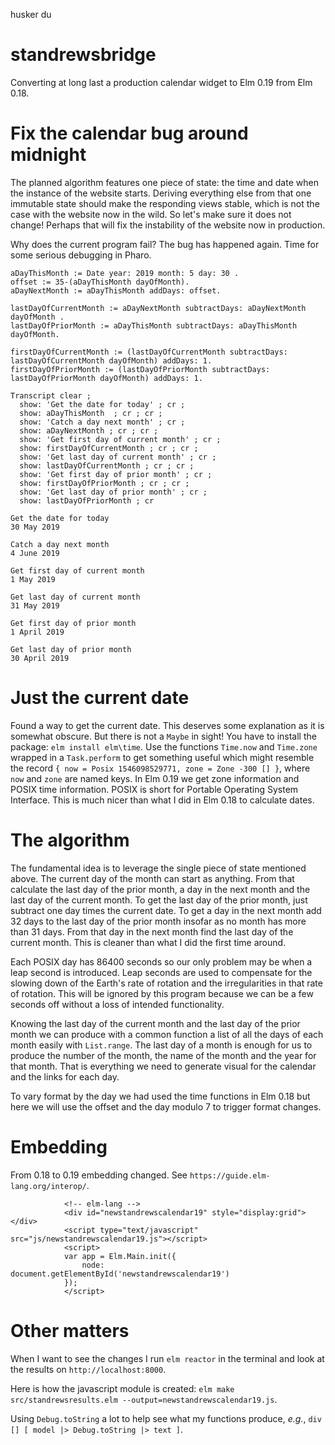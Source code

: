 husker du

# standrewsbridge

Converting at long last a production calendar widget to Elm 0.19 from Elm 0.18.

# Fix the calendar bug around midnight

The planned algorithm features one piece of state: the time and date when the instance of the website starts. Deriving everything else from that one immutable state should make the responding views stable, which is not the case with the website now in the wild. So let's make sure it does not change! Perhaps that will fix the instability of the website now in production.

Why does the current program fail? The bug has happened again. Time for some serious debugging in Pharo.

```
aDayThisMonth := Date year: 2019 month: 5 day: 30 .
offset := 35-(aDayThisMonth dayOfMonth).
aDayNextMonth := aDayThisMonth addDays: offset.

lastDayOfCurrentMonth := aDayNextMonth subtractDays: aDayNextMonth dayOfMonth .
lastDayOfPriorMonth := aDayThisMonth subtractDays: aDayThisMonth dayOfMonth.

firstDayOfCurrentMonth := (lastDayOfCurrentMonth subtractDays: lastDayOfCurrentMonth dayOfMonth) addDays: 1.
firstDayOfPriorMonth := (lastDayOfPriorMonth subtractDays: lastDayOfPriorMonth dayOfMonth) addDays: 1.

Transcript clear ;
  show: 'Get the date for today' ; cr ;
  show: aDayThisMonth  ; cr ; cr ;
  show: 'Catch a day next month' ; cr ;
  show: aDayNextMonth ; cr ; cr ;
  show: 'Get first day of current month' ; cr ;
  show: firstDayOfCurrentMonth ; cr ; cr ;
  show: 'Get last day of current month' ; cr ;
  show: lastDayOfCurrentMonth ; cr ; cr ;
  show: 'Get first day of prior month' ; cr ;
  show: firstDayOfPriorMonth ; cr ; cr ;
  show: 'Get last day of prior month' ; cr ;
  show: lastDayOfPriorMonth ; cr

```

```
Get the date for today
30 May 2019

Catch a day next month
4 June 2019

Get first day of current month
1 May 2019

Get last day of current month
31 May 2019

Get first day of prior month
1 April 2019

Get last day of prior month
30 April 2019
```

# Just the current date

Found a way to get the current date. This deserves some explanation as it is somewhat obscure. But there is not a `Maybe` in sight! You have to install the package: `elm install elm\time`. Use the functions `Time.now` and `Time.zone` wrapped in a `Task.perform` to get something useful which might resemble the record `{ now = Posix 1546098529771, zone = Zone -300 [] }`, where `now` and `zone` are named keys. In Elm 0.19 we get zone information and POSIX time information. POSIX is short for Portable Operating System Interface. This is much nicer than what I did in Elm 0.18 to calculate dates.

# The algorithm

The fundamental idea is to leverage the single piece of state mentioned above. The current day of the month can start as anything. From that calculate the last day of the prior month, a day in the next month and the last day of the current month. To get the last day of the prior month, just subtract one day times the current date. To get a day in the next month add 32 days to the last day of the prior month insofar as no month has more than 31 days. From that day in the next month find the last day of the current month. This is cleaner than what I did the first time around.

Each POSIX day has 86400 seconds so our only problem may be when a leap second is introduced. Leap seconds are used to compensate for the slowing down of the Earth's rate of rotation and the irregularities in that rate of rotation. This will be ignored by this program because we can be a few seconds off without a loss of intended functionality.

Knowing the last day of the current month and the last day of the prior month we can produce with a common function a list of all the days of each month easily with `List.range`. The last day of a month is enough for us to produce the number of the month, the name of the month and the year for that month. That is everything we need to generate visual for the calendar and the links for each day.

To vary format by the day we had used the time functions in Elm 0.18 but here we will use the offset and the day modulo 7 to trigger format changes.

# Embedding

From 0.18 to 0.19 embedding changed. See `https://guide.elm-lang.org/interop/`.

```
            <!-- elm-lang -->
            <div id="newstandrewscalendar19" style="display:grid"></div>
            <script type="text/javascript" src="js/newstandrewscalendar19.js"></script>
            <script>
            var app = Elm.Main.init({
                node: document.getElementById('newstandrewscalendar19')
            });
            </script>
```

# Other matters

When I want to see the changes I run `elm reactor` in the terminal and look at the results on `http://localhost:8000`.

Here is how the javascript module is created: `elm make src/standrewsresults.elm --output=newstandrewscalendar19.js`.

Using `Debug.toString` a lot to help see what my functions produce, _e.g._, `div [] [ model |> Debug.toString |> text ]`.
